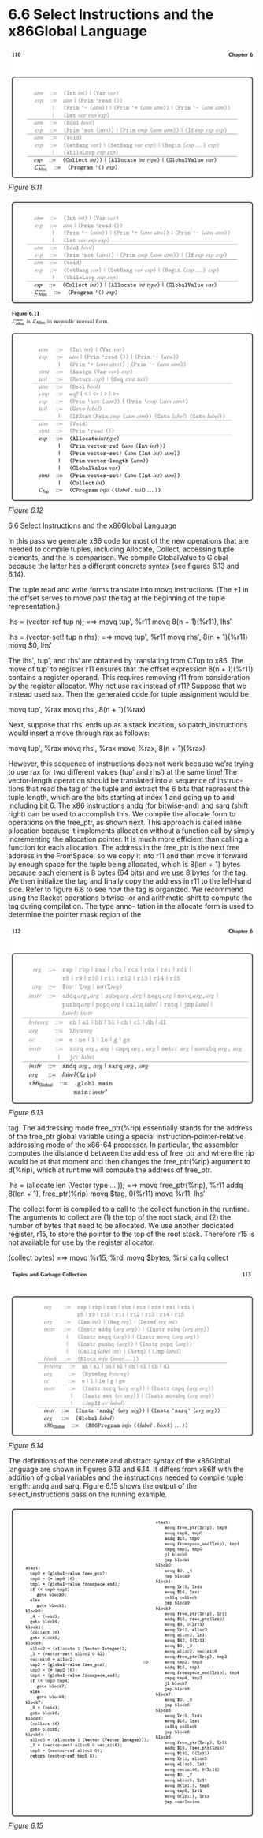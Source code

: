 # 6.6 Select Instructions and the x86Global Language

![Figure 6.11...](images/page_124_vector_234.png)
*Figure 6.11*

![Figure 6.12...](images/page_124_vector_528.png)
*Figure 6.12*

6.6 Select Instructions and the x86Global Language

In this pass we generate x86 code for most of the new operations that are needed to compile tuples, including Allocate, Collect, accessing tuple elements, and the Is comparison. We compile GlobalValue to Global because the latter has a different concrete syntax (see figures 6.13 and 6.14).

The tuple read and write forms translate into movq instructions. (The +1 in the offset serves to move past the tag at the beginning of the tuple representation.)

lhs = (vector-ref tup n); =⇒ movq tup′, %r11 movq 8(n + 1)(%r11), lhs′

lhs = (vector-set! tup n rhs); =⇒ movq tup′, %r11 movq rhs′, 8(n + 1)(%r11) movq $0, lhs′

The lhs′, tup′, and rhs′ are obtained by translating from CTup to x86. The move of tup′ to register r11 ensures that the offset expression 8(n + 1)(%r11) contains a register operand. This requires removing r11 from consideration by the register allocator. Why not use rax instead of r11? Suppose that we instead used rax. Then the generated code for tuple assignment would be

movq tup′, %rax movq rhs′, 8(n + 1)(%rax)

Next, suppose that rhs′ ends up as a stack location, so patch_instructions would insert a move through rax as follows:

movq tup′, %rax movq rhs′, %rax movq %rax, 8(n + 1)(%rax)

However, this sequence of instructions does not work because we’re trying to use rax for two different values (tup′ and rhs′) at the same time! The vector-length operation should be translated into a sequence of instruc- tions that read the tag of the tuple and extract the 6 bits that represent the tuple length, which are the bits starting at index 1 and going up to and including bit 6. The x86 instructions andq (for bitwise-and) and sarq (shift right) can be used to accomplish this. We compile the allocate form to operations on the free_ptr, as shown next. This approach is called inline allocation because it implements allocation without a function call by simply incrementing the allocation pointer. It is much more efficient than calling a function for each allocation. The address in the free_ptr is the next free address in the FromSpace, so we copy it into r11 and then move it forward by enough space for the tuple being allocated, which is 8(len + 1) bytes because each element is 8 bytes (64 bits) and we use 8 bytes for the tag. We then initialize the tag and finally copy the address in r11 to the left-hand side. Refer to figure 6.8 to see how the tag is organized. We recommend using the Racket operations bitwise-ior and arithmetic-shift to compute the tag during compilation. The type anno- tation in the allocate form is used to determine the pointer mask region of the

![Figure 6.13...](images/page_126_vector_306.png)
*Figure 6.13*

tag. The addressing mode free_ptr(%rip) essentially stands for the address of the free_ptr global variable using a special instruction-pointer-relative addressing mode of the x86-64 processor. In particular, the assembler computes the distance d between the address of free_ptr and where the rip would be at that moment and then changes the free_ptr(%rip) argument to d(%rip), which at runtime will compute the address of free_ptr.

lhs = (allocate len (Vector type … )); =⇒ movq free_ptr(%rip), %r11 addq 8(len + 1), free_ptr(%rip) movq $tag, 0(%r11) movq %r11, lhs′

The collect form is compiled to a call to the collect function in the runtime. The arguments to collect are (1) the top of the root stack, and (2) the number of bytes that need to be allocated. We use another dedicated register, r15, to store the pointer to the top of the root stack. Therefore r15 is not available for use by the register allocator.

(collect bytes) =⇒ movq %r15, %rdi movq $bytes, %rsi callq collect

![Figure 6.14...](images/page_127_vector_291.png)
*Figure 6.14*

The definitions of the concrete and abstract syntax of the x86Global language are shown in figures 6.13 and 6.14. It differs from x86If with the addition of global variables and the instructions needed to compile tuple length: andq and sarq. Figure 6.15 shows the output of the select_instructions pass on the running example.

![Figure 6.15...](images/page_128_vector_539.png)
*Figure 6.15*

